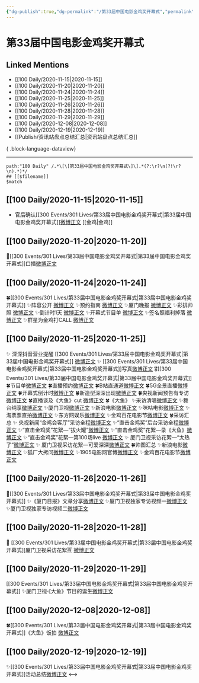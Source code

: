 ```yaml
---
{"dg-publish":true,"dg-permalink":"/第33届中国电影金鸡奖开幕式","permalink":"/第33届中国电影金鸡奖开幕式/","created":"2023-04-08T16:57:04.000+08:00","updated":"2023-08-24T18:58:01.595+08:00"}
---
```


# 第33届中国电影金鸡奖开幕式

## Linked Mentions
- [[100 Daily/2020-11-15\|2020-11-15]]
- [[100 Daily/2020-11-20\|2020-11-20]]
- [[100 Daily/2020-11-24\|2020-11-24]]
- [[100 Daily/2020-11-25\|2020-11-25]]
- [[100 Daily/2020-11-26\|2020-11-26]]
- [[100 Daily/2020-11-28\|2020-11-28]]
- [[100 Daily/2020-11-29\|2020-11-29]]
- [[100 Daily/2020-12-08\|2020-12-08]]
- [[100 Daily/2020-12-19\|2020-12-19]]
- [[Publish/资讯站盘点总结汇总\|资讯站盘点总结汇总]]

{ .block-language-dataview}

---

```expander
path:"100 Daily" /.*\[\[第33届中国电影金鸡奖开幕式\]\].*(?:\r?\n(?!\r?\n).*)*/
## [[$filename]]
$match
```
## [[100 Daily/2020-11-15\|2020-11-15]]
- 官后确认[[300 Events/301 Lives/第33届中国电影金鸡奖开幕式\|第33届中国电影金鸡奖开幕式]][微博正文](https://m.weibo.cn/6466290670/4571311051116548) [[金鸡\|金鸡]]
## [[100 Daily/2020-11-20\|2020-11-20]]
💫[[300 Events/301 Lives/第33届中国电影金鸡奖开幕式\|第33届中国电影金鸡奖开幕式]]口播[微博正文](https://m.weibo.cn/6466290670/4573406814536414)
## [[100 Daily/2020-11-24\|2020-11-24]]
🍀[[300 Events/301 Lives/第33届中国电影金鸡奖开幕式\|第33届中国电影金鸡奖开幕式]]
✨阵容公开 [微博正文](https://weibo.com/6466290670/Jvl9M7oVO)
✨预约指南 [微博正文](https://weibo.com/6466290670/JvmJo7ZaU)
✨厦门晚报 [微博正文](https://weibo.com/6466290670/JvpbdyYL8)
✨彩排帅照 [微博正文](https://m.weibo.cn/6466290670/4574922838639730)
✨倒计时1天 [微博正文](https://weibo.com/6466290670/JvmEtsIj0)
✨开幕式节目单 [微博正文](https://weibo.com/6466290670/Jvp1GC8tK)
✨签名照福利掉落 [微博正文](https://weibo.com/6466290670/JvnFdj7nq)
✨群星为金鸡打CALL [微博正文](https://weibo.com/6466290670/Jvn1v0drl)
## [[100 Daily/2020-11-25\|2020-11-25]]
✨ 深深抖音营业提醒 [[300 Events/301 Lives/第33届中国电影金鸡奖开幕式\|第33届中国电影金鸡奖开幕式]] [微博正文](https://m.weibo.cn/6466290670/4575286533819551)
✨ [[300 Events/301 Lives/第33届中国电影金鸡奖开幕式\|第33届中国电影金鸡奖开幕式]]写真[微博正文](https://m.weibo.cn/6466290670/4575301978032287)
🎖[[300 Events/301 Lives/第33届中国电影金鸡奖开幕式\|第33届中国电影金鸡奖开幕式]]
🍀节目单[微博正文](https://m.weibo.cn/6466290670/4575101293173154)
🍀直播预约[微博正文](https://m.weibo.cn/6466290670/4575133563880161)
🍀B站直通道[微博正文](https://m.weibo.cn/6466290670/4575159753376238)
🍀5G全景直播[微博正文](https://m.weibo.cn/6466290670/4575164589675058)
🍀开幕式倒计时[微博正文](https://m.weibo.cn/6466290670/4575145504543104)
🍀新造型深深出现[微博正文](https://m.weibo.cn/6466290670/4575245555475764)
🍀央视新闻预告有专访[微博正文](https://m.weibo.cn/6466290670/4575230423731629)
🍀直播谈及《大鱼》cut [微博正文](https://m.weibo.cn/6466290670/4575209984364124)
🍀《大鱼》
✨采访清唱[微博正文](https://m.weibo.cn/6466290670/4575279684791076)
✨舞台纯享[微博正文](https://m.weibo.cn/6466290670/4575257635334400)
✨厦门卫视[微博正文](https://m.weibo.cn/6466290670/4575258956279960)
✨新浪电影[微博正文](https://m.weibo.cn/6466290670/4575249276608644)
✨咪咕电影[微博正文](https://m.weibo.cn/6466290670/4575250878044546)
✨淘票票直拍[微博正文](https://m.weibo.cn/6466290670/4575249791720618)
✨东方网娱乐[微博正文](https://m.weibo.cn/6466290670/4575252959730970)
✨金鸡百花电影节[微博正文](https://m.weibo.cn/6466290670/4575259615561226)
🍀采访汇总
✨ 央视新闻“金鸡会客厅”采访全程[微博正文](https://m.weibo.cn/6466290670/4575263281383715)
✨“直击金鸡奖”后台采访全程[微博正文](https://m.weibo.cn/6466290670/4575309129323930)
✨“直击金鸡奖”花絮—“拔火罐”[微博正文](https://m.weibo.cn/6466290670/4575282784898439)
✨“直击金鸡奖”花絮—录《大鱼》[微博正文](https://m.weibo.cn/6466290670/4575290594962347)
✨“直击金鸡奖”花絮—第100场live [微博正文](https://m.weibo.cn/6466290670/4575292897103462)
✨ 厦门卫视采访花絮—“太热了”[微博正文](https://m.weibo.cn/1733592447/4575281039288726)
✨ 厦门卫视采访花絮—可爱深深[微博正文](https://m.weibo.cn/6466290670/4575262606098808)
🍀帅图汇总
✨新浪电影[微博正文](https://m.weibo.cn/6466290670/4575252313022072)
✨狐厂大拷问[微博正文](https://m.weibo.cn/6466290670/4575254267039088)
✨1905电影网官博[微博正文](https://m.weibo.cn/6466290670/4575251666834257)
✨金鸡百花电影节[微博正文](https://m.weibo.cn/6466290670/4575266175190365)
## [[100 Daily/2020-11-26\|2020-11-26]]
💫[[300 Events/301 Lives/第33届中国电影金鸡奖开幕式\|第33届中国电影金鸡奖开幕式]]
✨《厦门日报》文章分享[微博正文](https://m.weibo.cn/6466290670/4575569960770356)
✨厦门卫视独家专访视频一[微博正文](https://m.weibo.cn/6466290670/4575543758166080)
✨厦门卫视独家专访视频二[微博正文](https://m.weibo.cn/6466290670/4575544408020525)
## [[100 Daily/2020-11-28\|2020-11-28]]
🙏 [[300 Events/301 Lives/第33届中国电影金鸡奖开幕式\|第33届中国电影金鸡奖开幕式]]厦门卫视采访花絮🈶
[微博正文](https://m.weibo.cn/6466290670/4576224149508941)

## [[100 Daily/2020-11-29\|2020-11-29]]
[[300 Events/301 Lives/第33届中国电影金鸡奖开幕式\|第33届中国电影金鸡奖开幕式]]
✨厦门卫视·《大鱼》节目的诞生[微博正文](https://m.weibo.cn/6466290670/4576592079099231)
## [[100 Daily/2020-12-08\|2020-12-08]]
🍀[[300 Events/301 Lives/第33届中国电影金鸡奖开幕式\|第33届中国电影金鸡奖开幕式]]《大鱼》饭拍 [微博正文](https://weibo.com/5516625428/JxvON3gvc)
## [[100 Daily/2020-12-19\|2020-12-19]]
✨[[300 Events/301 Lives/第33届中国电影金鸡奖开幕式\|第33届中国电影金鸡奖开幕式]]活动总结[微博正文](https://m.weibo.cn/6466290670/4583966982276585)
<-->